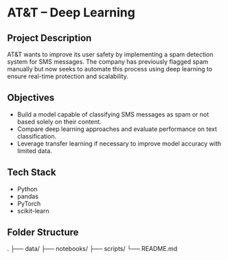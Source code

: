 # AT&T – Deep Learning

## Project Description
AT&T wants to improve its user safety by implementing a spam detection system for SMS messages. The company has previously flagged spam manually but now seeks to automate this process using deep learning to ensure real-time protection and scalability.

## Objectives
- Build a model capable of classifying SMS messages as spam or not based solely on their content.
- Compare deep learning approaches and evaluate performance on text classification.
- Leverage transfer learning if necessary to improve model accuracy with limited data.

## Tech Stack
- Python  
- pandas  
- PyTorch
- scikit-learn  

## Folder Structure
.
├── data/
├── notebooks/
├── scripts/
└── README.md